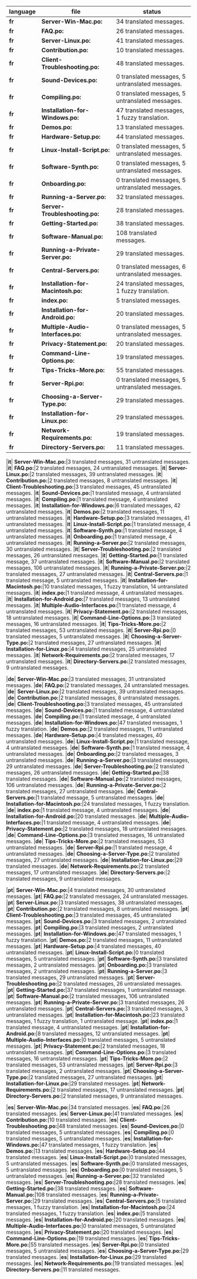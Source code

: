 |language| file | status |
|--------|------|--------|
|**fr**| **Server-Win-Mac.po:**|34 translated messages.
|**fr**| **FAQ.po:**|26 translated messages.
|**fr**| **Server-Linux.po:**|41 translated messages.
|**fr**| **Contribution.po:**|10 translated messages.
|**fr**| **Client-Troubleshooting.po:**|48 translated messages.
|**fr**| **Sound-Devices.po:**|0 translated messages, 5 untranslated messages.
|**fr**| **Compiling.po:**|0 translated messages, 5 untranslated messages.
|**fr**| **Installation-for-Windows.po:**|47 translated messages, 1 fuzzy translation.
|**fr**| **Demos.po:**|13 translated messages.
|**fr**| **Hardware-Setup.po:**|44 translated messages.
|**fr**| **Linux-Install-Script.po:**|0 translated messages, 5 untranslated messages.
|**fr**| **Software-Synth.po:**|0 translated messages, 5 untranslated messages.
|**fr**| **Onboarding.po:**|0 translated messages, 5 untranslated messages.
|**fr**| **Running-a-Server.po:**|32 translated messages.
|**fr**| **Server-Troubleshooting.po:**|28 translated messages.
|**fr**| **Getting-Started.po:**|38 translated messages.
|**fr**| **Software-Manual.po:**|108 translated messages.
|**fr**| **Running-a-Private-Server.po:**|29 translated messages.
|**fr**| **Central-Servers.po:**|0 translated messages, 6 untranslated messages.
|**fr**| **Installation-for-Macintosh.po:**|24 translated messages, 1 fuzzy translation.
|**fr**| **index.po:**|5 translated messages.
|**fr**| **Installation-for-Android.po:**|20 translated messages.
|**fr**| **Multiple-Audio-Interfaces.po:**|0 translated messages, 5 untranslated messages.
|**fr**| **Privacy-Statement.po:**|20 translated messages.
|**fr**| **Command-Line-Options.po:**|19 translated messages.
|**fr**| **Tips-Tricks-More.po:**|55 translated messages.
|**fr**| **Server-Rpi.po:**|0 translated messages, 5 untranslated messages.
|**fr**| **Choosing-a-Server-Type.po:**|29 translated messages.
|**fr**| **Installation-for-Linux.po:**|29 translated messages.
|**fr**| **Network-Requirements.po:**|19 translated messages.
|**fr**| **Directory-Servers.po:**|11 translated messages.

|**it**| **Server-Win-Mac.po:**|3 translated messages, 31 untranslated messages.
|**it**| **FAQ.po:**|2 translated messages, 24 untranslated messages.
|**it**| **Server-Linux.po:**|2 translated messages, 39 untranslated messages.
|**it**| **Contribution.po:**|2 translated messages, 8 untranslated messages.
|**it**| **Client-Troubleshooting.po:**|3 translated messages, 45 untranslated messages.
|**it**| **Sound-Devices.po:**|1 translated message, 4 untranslated messages.
|**it**| **Compiling.po:**|1 translated message, 4 untranslated messages.
|**it**| **Installation-for-Windows.po:**|6 translated messages, 42 untranslated messages.
|**it**| **Demos.po:**|2 translated messages, 11 untranslated messages.
|**it**| **Hardware-Setup.po:**|3 translated messages, 41 untranslated messages.
|**it**| **Linux-Install-Script.po:**|1 translated message, 4 untranslated messages.
|**it**| **Software-Synth.po:**|1 translated message, 4 untranslated messages.
|**it**| **Onboarding.po:**|1 translated message, 4 untranslated messages.
|**it**| **Running-a-Server.po:**|2 translated messages, 30 untranslated messages.
|**it**| **Server-Troubleshooting.po:**|2 translated messages, 26 untranslated messages.
|**it**| **Getting-Started.po:**|1 translated message, 37 untranslated messages.
|**it**| **Software-Manual.po:**|2 translated messages, 106 untranslated messages.
|**it**| **Running-a-Private-Server.po:**|2 translated messages, 27 untranslated messages.
|**it**| **Central-Servers.po:**|1 translated message, 5 untranslated messages.
|**it**| **Installation-for-Macintosh.po:**|10 translated messages, 1 fuzzy translation, 14 untranslated messages.
|**it**| **index.po:**|1 translated message, 4 untranslated messages.
|**it**| **Installation-for-Android.po:**|7 translated messages, 13 untranslated messages.
|**it**| **Multiple-Audio-Interfaces.po:**|1 translated message, 4 untranslated messages.
|**it**| **Privacy-Statement.po:**|2 translated messages, 18 untranslated messages.
|**it**| **Command-Line-Options.po:**|3 translated messages, 16 untranslated messages.
|**it**| **Tips-Tricks-More.po:**|2 translated messages, 53 untranslated messages.
|**it**| **Server-Rpi.po:**|0 translated messages, 5 untranslated messages.
|**it**| **Choosing-a-Server-Type.po:**|2 translated messages, 27 untranslated messages.
|**it**| **Installation-for-Linux.po:**|4 translated messages, 25 untranslated messages.
|**it**| **Network-Requirements.po:**|2 translated messages, 17 untranslated messages.
|**it**| **Directory-Servers.po:**|2 translated messages, 9 untranslated messages.

|**de**| **Server-Win-Mac.po:**|3 translated messages, 31 untranslated messages.
|**de**| **FAQ.po:**|2 translated messages, 24 untranslated messages.
|**de**| **Server-Linux.po:**|2 translated messages, 39 untranslated messages.
|**de**| **Contribution.po:**|2 translated messages, 8 untranslated messages.
|**de**| **Client-Troubleshooting.po:**|3 translated messages, 45 untranslated messages.
|**de**| **Sound-Devices.po:**|1 translated message, 4 untranslated messages.
|**de**| **Compiling.po:**|1 translated message, 4 untranslated messages.
|**de**| **Installation-for-Windows.po:**|47 translated messages, 1 fuzzy translation.
|**de**| **Demos.po:**|2 translated messages, 11 untranslated messages.
|**de**| **Hardware-Setup.po:**|4 translated messages, 40 untranslated messages.
|**de**| **Linux-Install-Script.po:**|1 translated message, 4 untranslated messages.
|**de**| **Software-Synth.po:**|1 translated message, 4 untranslated messages.
|**de**| **Onboarding.po:**|2 translated messages, 3 untranslated messages.
|**de**| **Running-a-Server.po:**|3 translated messages, 29 untranslated messages.
|**de**| **Server-Troubleshooting.po:**|2 translated messages, 26 untranslated messages.
|**de**| **Getting-Started.po:**|38 translated messages.
|**de**| **Software-Manual.po:**|2 translated messages, 106 untranslated messages.
|**de**| **Running-a-Private-Server.po:**|2 translated messages, 27 untranslated messages.
|**de**| **Central-Servers.po:**|1 translated message, 5 untranslated messages.
|**de**| **Installation-for-Macintosh.po:**|24 translated messages, 1 fuzzy translation.
|**de**| **index.po:**|1 translated message, 4 untranslated messages.
|**de**| **Installation-for-Android.po:**|20 translated messages.
|**de**| **Multiple-Audio-Interfaces.po:**|1 translated message, 4 untranslated messages.
|**de**| **Privacy-Statement.po:**|2 translated messages, 18 untranslated messages.
|**de**| **Command-Line-Options.po:**|3 translated messages, 16 untranslated messages.
|**de**| **Tips-Tricks-More.po:**|2 translated messages, 53 untranslated messages.
|**de**| **Server-Rpi.po:**|1 translated message, 4 untranslated messages.
|**de**| **Choosing-a-Server-Type.po:**|2 translated messages, 27 untranslated messages.
|**de**| **Installation-for-Linux.po:**|29 translated messages.
|**de**| **Network-Requirements.po:**|2 translated messages, 17 untranslated messages.
|**de**| **Directory-Servers.po:**|2 translated messages, 9 untranslated messages.

|**pt**| **Server-Win-Mac.po:**|4 translated messages, 30 untranslated messages.
|**pt**| **FAQ.po:**|2 translated messages, 24 untranslated messages.
|**pt**| **Server-Linux.po:**|3 translated messages, 38 untranslated messages.
|**pt**| **Contribution.po:**|2 translated messages, 8 untranslated messages.
|**pt**| **Client-Troubleshooting.po:**|3 translated messages, 45 untranslated messages.
|**pt**| **Sound-Devices.po:**|3 translated messages, 2 untranslated messages.
|**pt**| **Compiling.po:**|3 translated messages, 2 untranslated messages.
|**pt**| **Installation-for-Windows.po:**|47 translated messages, 1 fuzzy translation.
|**pt**| **Demos.po:**|2 translated messages, 11 untranslated messages.
|**pt**| **Hardware-Setup.po:**|4 translated messages, 40 untranslated messages.
|**pt**| **Linux-Install-Script.po:**|0 translated messages, 5 untranslated messages.
|**pt**| **Software-Synth.po:**|3 translated messages, 2 untranslated messages.
|**pt**| **Onboarding.po:**|3 translated messages, 2 untranslated messages.
|**pt**| **Running-a-Server.po:**|3 translated messages, 29 untranslated messages.
|**pt**| **Server-Troubleshooting.po:**|2 translated messages, 26 untranslated messages.
|**pt**| **Getting-Started.po:**|37 translated messages, 1 untranslated message.
|**pt**| **Software-Manual.po:**|2 translated messages, 106 untranslated messages.
|**pt**| **Running-a-Private-Server.po:**|3 translated messages, 26 untranslated messages.
|**pt**| **Central-Servers.po:**|3 translated messages, 3 untranslated messages.
|**pt**| **Installation-for-Macintosh.po:**|23 translated messages, 1 fuzzy translation, 1 untranslated message.
|**pt**| **index.po:**|1 translated message, 4 untranslated messages.
|**pt**| **Installation-for-Android.po:**|8 translated messages, 12 untranslated messages.
|**pt**| **Multiple-Audio-Interfaces.po:**|0 translated messages, 5 untranslated messages.
|**pt**| **Privacy-Statement.po:**|2 translated messages, 18 untranslated messages.
|**pt**| **Command-Line-Options.po:**|3 translated messages, 16 untranslated messages.
|**pt**| **Tips-Tricks-More.po:**|2 translated messages, 53 untranslated messages.
|**pt**| **Server-Rpi.po:**|3 translated messages, 2 untranslated messages.
|**pt**| **Choosing-a-Server-Type.po:**|2 translated messages, 27 untranslated messages.
|**pt**| **Installation-for-Linux.po:**|29 translated messages.
|**pt**| **Network-Requirements.po:**|2 translated messages, 17 untranslated messages.
|**pt**| **Directory-Servers.po:**|2 translated messages, 9 untranslated messages.

|**es**| **Server-Win-Mac.po:**|34 translated messages.
|**es**| **FAQ.po:**|26 translated messages.
|**es**| **Server-Linux.po:**|41 translated messages.
|**es**| **Contribution.po:**|10 translated messages.
|**es**| **Client-Troubleshooting.po:**|48 translated messages.
|**es**| **Sound-Devices.po:**|0 translated messages, 5 untranslated messages.
|**es**| **Compiling.po:**|0 translated messages, 5 untranslated messages.
|**es**| **Installation-for-Windows.po:**|47 translated messages, 1 fuzzy translation.
|**es**| **Demos.po:**|13 translated messages.
|**es**| **Hardware-Setup.po:**|44 translated messages.
|**es**| **Linux-Install-Script.po:**|0 translated messages, 5 untranslated messages.
|**es**| **Software-Synth.po:**|0 translated messages, 5 untranslated messages.
|**es**| **Onboarding.po:**|0 translated messages, 5 untranslated messages.
|**es**| **Running-a-Server.po:**|32 translated messages.
|**es**| **Server-Troubleshooting.po:**|28 translated messages.
|**es**| **Getting-Started.po:**|38 translated messages.
|**es**| **Software-Manual.po:**|108 translated messages.
|**es**| **Running-a-Private-Server.po:**|29 translated messages.
|**es**| **Central-Servers.po:**|5 translated messages, 1 fuzzy translation.
|**es**| **Installation-for-Macintosh.po:**|24 translated messages, 1 fuzzy translation.
|**es**| **index.po:**|5 translated messages.
|**es**| **Installation-for-Android.po:**|20 translated messages.
|**es**| **Multiple-Audio-Interfaces.po:**|0 translated messages, 5 untranslated messages.
|**es**| **Privacy-Statement.po:**|20 translated messages.
|**es**| **Command-Line-Options.po:**|19 translated messages.
|**es**| **Tips-Tricks-More.po:**|55 translated messages.
|**es**| **Server-Rpi.po:**|0 translated messages, 5 untranslated messages.
|**es**| **Choosing-a-Server-Type.po:**|29 translated messages.
|**es**| **Installation-for-Linux.po:**|29 translated messages.
|**es**| **Network-Requirements.po:**|19 translated messages.
|**es**| **Directory-Servers.po:**|11 translated messages.

